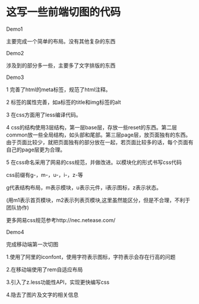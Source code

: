 # 这写一些前端切图的代码


Demo1 

主要完成一个简单的布局。没有其他复杂的东西

Demo2 

涉及到的部分多一些，主要多了文字排版的东西

Demo3

1 完善了html的meta标签，规范了html注释。

2 标签的属性完善，如a标签的title和img标签的alt

3 在css方面用了less编译代码。

4 css的结构使用3层结构，第一层base层，存放一些reset的东西。第二层common放一些全局结构，如头部和尾部。第三层page层，放页面独有的东西。由于页面比较少，就把页面独有的部分放在一起，若页面比较多的话，每个页面有自己的page层更为合理。

5 在css命名采用了网易的css规范，并做改进。以模块化的形式书写css代码

css前缀有g-，m-，u-，i-，z-等

g代表结构布局，m表示模块，u表示元件，i表示图标，z表示状态。

(用m1表示首页模块，m2表示列表页模块,这里虽然能区分，但是不合理，不利于团队协作)

更多网易css规范参考http://nec.netease.com/ 

Demo4 

完成移动端第一次切图

1.使用了阿里的iconfont，使用字符表示图标，字符表示会存在行高的问题

2.在移动端使用了rem自适应布局

3.引入了z.less功能性API，实现更快编写css

4.隐去了图片及文字的相关信息
